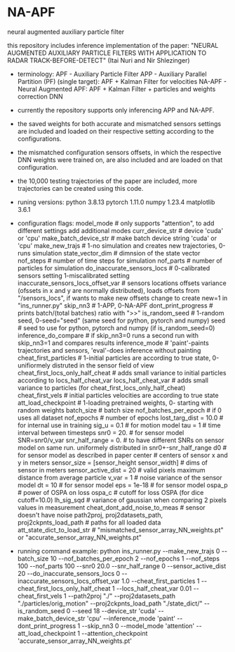 # NA-APF
neural augmented auxiliary particle filter


this repository includes inference implementation of the paper: "NEURAL AUGMENTED AUXILIARY PARTICLE FILTERS WITH APPLICATION TO RADAR TRACK-BEFORE-DETECT" (Itai Nuri and Nir Shlezinger)

- terminology:
    APF - Auxiliary Particle Filter
    APP - Auxiliary Parallel Partition (PF) (single target): APF + Kalman Filter for velocities
    NA-APF - Neural Augmented APF: APF + Kalman Filter + particles and weights correction DNN

- currently the repository supports only inferencing APP and NA-APF.
- the saved weights for both accurate and mismatched sensors settings are included and loaded on their respective setting according to the configurations.
- the mismatched configuration sensors offsets, in which the respective DNN weights were trained on, are also included and are loaded on that configuration.
- the 10,000 testing trajectories of the paper are included, more trajectories can be created using this code.

- runing versions:
    python	3.8.13
    pytorch	1.11.0
    numpy	1.23.4
    matplotlib	3.6.1

- configuration flags:
    model_mode  # only supports "attention", to add different settings add additional modes
    curr_device_str # device 'cuda' or 'cpu'
    make_batch_device_str # make batch device string 'cuda' or 'cpu'
    make_new_trajs # 1-no simulation and creates new trajectories, 0-runs simulation
    state_vector_dim # dimnsion of the state vector
    nof_steps  # number of time steps for simulation
    nof_parts # number of particles for simulation
    do_inaccurate_sensors_locs # 0-calibrated sensors setting 1-miscalibrated setting
    inaccurate_sensors_locs_offset_var # sensors locations offsets variance (ofssets in x and y are normally distributed), loads offsets from "/sensors_locs", if wants to make new offsets change to create new=1 in "ins_runner.py"
    skip_nn3 # 1-APP, 0-NA-APF
    dont_print_progress # prints batch/(total batches) ratio with ">>"
    is_random_seed # 1-random seed, 0-seed="seed" (same seed for python, pytorch and numpy)
    seed # seed to use for python, pytorch and numpy (if  is_random_seed=0)
    inference_do_compare # if skip_nn3=0 runs a second run with skip_nn3=1 and compares results
    inference_mode # 'paint'-paints trajectories and sensors, 'eval'-does inference without painting
    cheat_first_particles # 1-initial particles are according to true state, 0-unifiormely distruted in the sensor field of view
    cheat_first_locs_only_half_cheat # adds small variance to initial particles according to locs_half_cheat_var
    locs_half_cheat_var # adds small variance to particles (for cheat_first_locs_only_half_cheat)
    cheat_first_vels # initial particles velocities are according to true state
    att_load_checkpoint # 1-loading pretrained weights, 0- starting with random weights
    batch_size # batch size
    nof_batches_per_epoch # if 0 uses all dataset
    nof_epochs # number of epochs
    lost_targ_dist = 10.0 # for internal use in training
    sig_u = 0.1 # for motion model
    tau = 1 # time interval between timesteps
    snr0 = 20. # for sensor model SNR=snr0/v_var
    snr_half_range = 0. # to have different SNRs on sensor model on same run.  uniformely distributed in snr0+-snr_half_range
    d0 # for sensor model as described in paper
    center # centers of sensor x and y in meters
    sensor_size = [sensor_height sensor_width] # dims of sensor in meters
    sensor_active_dist = 20 # valid pixels maximum distance from average particle
    v_var = 1 # noise variance of the sensor model
    dt = 10 # for sensor model
    eps = 1e-18 # for sensor model
    ospa_p # power of OSPA on loss
    ospa_c # cutoff for loss OSPA (for dice cutoff=10.0)
    lh_sig_sqd # variance of gaussian when comparing 2 pixels values in measurement
    cheat_dont_add_noise_to_meas # sensor doesn't have noise
    path2proj, proj2datasets_path, proj2ckpnts_load_path # paths for all loaded data
    att_state_dict_to_load_str # "mismatched_sensor_array_NN_weights.pt" or "accurate_sensor_array_NN_weights.pt"


- running command example:
python ins_runner.py --make_new_trajs 0 --batch_size 10 --nof_batches_per_epoch 2  --nof_epochs 1 --nof_steps 100 --nof_parts 100 --snr0 20.0 --snr_half_range 0 --sensor_active_dist 20 --do_inaccurate_sensors_locs 0 --inaccurate_sensors_locs_offset_var 1.0 --cheat_first_particles 1 --cheat_first_locs_only_half_cheat 1 --locs_half_cheat_var 0.01 --cheat_first_vels 1 --path2proj "./" --proj2datasets_path "./particles/orig_motion" --proj2ckpnts_load_path "./state_dict/" --is_random_seed 0 --seed 18 --device_str 'cuda' --make_batch_device_str 'cpu' --inference_mode 'paint' --dont_print_progress 1 --skip_nn3 0 --model_mode 'attention' --att_load_checkpoint 1 --attention_checkpoint 'accurate_sensor_array_NN_weights.pt'
